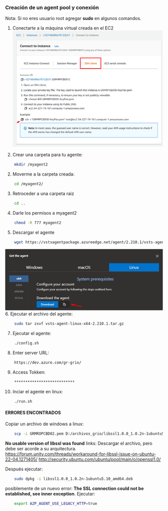 ### Creación de un agent pool y conexión

Nota: Si no eres usuario root agregar **sudo** en algunos comandos.

1. Conectarte a la máquina virtual creada en el EC2
   ![ec2](img/ec2.png)

2. Crear una carpeta para tu agente:
```bash
    mkdir /myagent2
```
2. Moverme a la carpeta creada:
```bash
    cd /myagent2/
```
3. Retroceder a una carpeta raiz
```bash
    cd ..
```
4. Darle los permisos a myagent2
```bash
    chmod -R 777 myagent2
```
5. Descargar el agente
```bash
    wget https://vstsagentpackage.azureedge.net/agent/2.210.1/vsts-agent-win-x64-2.210.1.zip
``` 
![Descargar](img/descargar.png)
6.  Ejecutar el archivo del agente:
```bash
    sudo tar zxvf vsts-agent-linux-x64-2.210.1.tar.gz
``` 
7. Ejecutar el agente:
```bash
    ./config.sh
``` 
8. Enter server URL:
```bash
    https://dev.azure.com/gr-grio/
``` 
9. Access Tokken:
```bash
    ***************************
```
10. Inciar el agente en linux:
```bash
    ./run.sh
```

#### ERRORES ENCONTRADOS

Copiar un archivo de windows a linux:
```bash
    scp -i GRMROPCBD02.pem D:/archivos_grio/libssl1.0.0_1.0.2n-1ubuntu5.10_amd64.deb ubuntu@ec2-3-90-36-252.compute-1.amazonaws.com:/myagent
```
**No usable version of libssl was found**
links: Descargar el archivo, pero debe ser acorde a su arquitectura.
https://forum.unity.com/threads/workaround-for-libssl-issue-on-ubuntu-22-04.1271405/
http://security.ubuntu.com/ubuntu/pool/main/o/openssl1.0/

Después ejecutar:
```bash
    sudo dpkg -i libssl1.0.0_1.0.2n-1ubuntu5.10_amd64.deb
```

posiblemente de un nuevo error:
 **The SSL connection could not be established, see inner exception**. Ejecutar:
```bash
    export AZP_AGENT_USE_LEGACY_HTTP=true
```